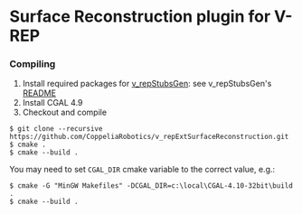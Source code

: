 # Surface Reconstruction plugin for V-REP

### Compiling

1. Install required packages for [v_repStubsGen](https://github.com/CoppeliaRobotics/v_repStubsGen): see v_repStubsGen's [README](external/v_repStubsGen/README.md)
2. Install CGAL 4.9
3. Checkout and compile
```text
$ git clone --recursive https://github.com/CoppeliaRobotics/v_repExtSurfaceReconstruction.git
$ cmake .
$ cmake --build .
```
You may need to set `CGAL_DIR` cmake variable to the correct value, e.g.:
```text
$ cmake -G "MinGW Makefiles" -DCGAL_DIR=c:\local\CGAL-4.10-32bit\build .
$ cmake --build .
```
